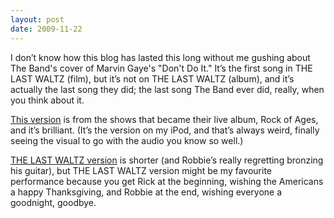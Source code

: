```yaml
---
layout: post
date: 2009-11-22
---  
```


I don’t know how this blog has lasted this long without me gushing about The Band's cover of Marvin Gaye's "Don't Do It." It’s the first song in THE LAST WALTZ (film), but it’s not on THE LAST WALTZ (album), and it’s actually the last song they did; the last song The Band ever did, really, when you think about it. 

[This version](https://www.youtube.com/watch?v=11Y987Uf1wY) is from the shows that became their live album, Rock of Ages, and it’s brilliant. (It’s the version on my iPod, and that’s always weird, finally seeing the visual to go with the audio you know so well.)

[THE LAST WALTZ version](https://www.youtube.com/watch?v=d-iW1-xgLEY) is shorter (and Robbie’s really regretting bronzing his guitar), but THE LAST WALTZ version might be my favourite performance because you get Rick at the beginning, wishing the Americans a happy Thanksgiving, and Robbie at the end, wishing everyone a goodnight, goodbye.
